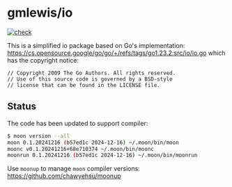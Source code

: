 # gmlewis/io
[![check](https://github.com/gmlewis/moonbit-io/actions/workflows/check.yml/badge.svg)](https://github.com/gmlewis/moonbit-io/actions/workflows/check.yml)

This is a simplified io package based on Go's implementation:
https://cs.opensource.google/go/go/+/refs/tags/go1.23.2:src/io/io.go
which has the copyright notice:

```
// Copyright 2009 The Go Authors. All rights reserved.
// Use of this source code is governed by a BSD-style
// license that can be found in the LICENSE file.
```

## Status

The code has been updated to support compiler:

```bash
$ moon version --all
moon 0.1.20241216 (b57ed1c 2024-12-16) ~/.moon/bin/moon
moonc v0.1.20241216+68e710374 ~/.moon/bin/moonc
moonrun 0.1.20241216 (b57ed1c 2024-12-16) ~/.moon/bin/moonrun
```

Use `moonup` to manage `moon` compiler versions:
https://github.com/chawyehsu/moonup
